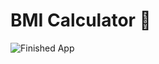 

# BMI Calculator 💪


![Finished App](https://github.com/londonappbrewery/Images/blob/master/bmi-calc-demo.gif)
